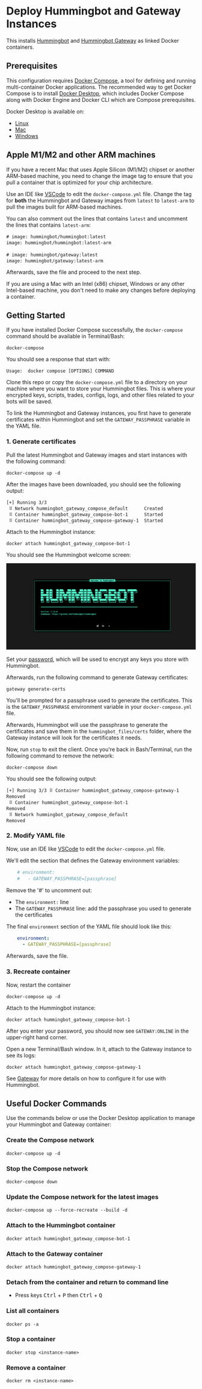 # Deploy Hummingbot and Gateway Instances

This installs [Hummingbot](https://github.com/hummingbot/hummingbot) and [Hummingbot Gateway](https://github.com/hummingbot/gateway) as linked Docker containers.

## Prerequisites

This configuration requires [Docker Compose](https://docs.docker.com/compose/), a tool for defining and running multi-container Docker applications. The recommended way to get Docker Compose is to install [Docker Desktop](https://www.docker.com/products/docker-desktop/), which includes Docker Compose along with Docker Engine and Docker CLI which are Compose prerequisites.

Docker Desktop is available on:

* [Linux](https://docs.docker.com/desktop/install/linux-install/)
* [Mac](https://docs.docker.com/desktop/install/mac-install/)
* [Windows](https://docs.docker.com/desktop/install/windows-install/)


## Apple M1/M2 and other ARM machines

If you have a recent Mac that uses Apple Silicon (M1/M2) chipset or another ARM-based machine, you need to change the image tag to ensure that you pull a container that is optimized for your chip architecture. 

Use an IDE like [VSCode](https://code.visualstudio.com/) to edit the `docker-compose.yml` file. Change the tag for **both** the Hummingbot and Gateway images from `latest` to `latest-arm` to pull the images built for ARM-based machines. 

You can also comment out the lines that contains `latest` and uncomment the lines that contains `latest-arm`:
```
# image: hummingbot/hummingbot:latest
image: hummingbot/hummingbot:latest-arm

# image: hummingbot/gateway:latest
image: hummingbot/gateway:latest-arm
```

Afterwards, save the file and proceed to the next step.

If you are using a Mac with an Intel (x86) chipset, Windows or any other Intel-based machine, you don't need to make any changes before deploying a container.

## Getting Started

If you have installed Docker Compose successfully, the `docker-compose` command should be available in Terminal/Bash:
```
docker-compose
```

You should see a response that start with:
```
Usage:  docker compose [OPTIONS] COMMAND
```

Clone this repo or copy the `docker-compose.yml` file to a directory on your machine where you want to store your Hummingbot files. This is where your encrypted keys, scripts, trades, configs, logs, and other files related to your bots will be saved.

To link the Hummingbot and Gateway instances, you first have to generate certificates within Hummingbot and set the `GATEWAY_PASSPHRASE` variable in the YAML file.

### 1. Generate certificates

Pull the latest Hummingbot and Gateway images and start instances with the following command:
```
docker-compose up -d
```

After the images have been downloaded, you should see the following output:
```
[+] Running 3/3
 ⠿ Network hummingbot_gateway_compose_default      Created
 ⠿ Container hummingbot_gateway_compose-bot-1      Started
 ⠿ Container hummingbot_gateway_compose-gateway-1  Started       
```

Attach to the Hummingbot instance:
```
docker attach hummingbot_gateway_compose-bot-1
```

You should see the Hummingbot welcome screen:

![welcome screen](../welcome.png)

Set your [password](https://docs.hummingbot.org/operation/password/), which will be used to encrypt any keys you store with Hummingbot.

Afterwards, run the following command to generate Gateway certificates:
```
gateway generate-certs
```

You'll be prompted for a passphrase used to generate the certificates. This is the `GATEWAY_PASSPHRASE` environment variable in your `docker-compose.yml` file.

Afterwards, Hummingbot will use the passphrase to generate the certificates and save them in the `hummingbot_files/certs` folder, where the Gateway instance will look for the certificates it needs.

Now, run `stop` to exit the client. Once you're back in Bash/Terminal, run the following command to remove the network:

```
docker-compose down
```

You should see the following output:
```
[+] Running 3/3 ⠿ Container hummingbot_gateway_compose-gateway-1 Removed
 ⠿ Container hummingbot_gateway_compose-bot-1                    Removed
 ⠿ Network hummingbot_gateway_compose_default                    Removed
```  

### 2. Modify YAML file

Now, use an IDE like [VSCode](https://code.visualstudio.com/) to edit the `docker-compose.yml` file.

We'll edit the section that defines the Gateway environment variables:
```yaml
    # environment:
    #   - GATEWAY_PASSPHRASE=[passphrase]
```

Remove the '#' to uncomment out:
 * The `environment:` line
 * The `GATEWAY_PASSPHRASE` line: add the passphrase you used to generate the certificates

 The final `environment` section of the YAML file should look like this:
```yaml
    environment:
      - GATEWAY_PASSPHRASE=[passphrase]
```

Afterwards, save the file.

### 3. Recreate container

Now, restart the container
```
docker-compose up -d
```

Attach to the Hummingbot instance:
```
docker attach hummingbot_gateway_compose-bot-1
```
After you enter your password, you should now see `GATEWAY:ONLINE` in the upper-right hand corner.

Open a new Terminal/Bash window. In it, attach to the Gateway instance to see its logs:
```
docker attach hummingbot_gateway_compose-gateway-1
```
See [Gateway](https://docs.hummingbot.org/gateway/) for more details on how to configure it for use with Hummingbot.


## Useful Docker Commands

Use the commands below or use the Docker Desktop application to manage your Hummingbot and Gateway container:

### Create the Compose network
```
docker-compose up -d
```

### Stop the Compose network
```
docker-compose down
```

### Update the Compose network for the latest images
```
docker-compose up --force-recreate --build -d
```

### Attach to the Hummingbot container
```
docker attach hummingbot_gateway_compose-bot-1
```

### Attach to the Gateway container
```
docker attach hummingbot_gateway_compose-gateway-1
```

### Detach from the container and return to command line

* Press keys <kbd>Ctrl</kbd> + <kbd>P</kbd> then <kbd>Ctrl</kbd> + <kbd>Q</kbd>

### List all containers
```
docker ps -a
```

### Stop a container

```
docker stop <instance-name>
```

### Remove a container
```
docker rm <instance-name>
```

